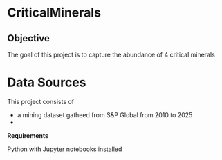 # CriticalMinerals


## Objective

The goal of this project is to capture the abundance of 4 critical minerals 



# Data Sources

This project consists of
- a mining dataset gatheed from S&P Global from 2010 to 2025
- 


**Requirements**

Python with Jupyter notebooks installed



# 
